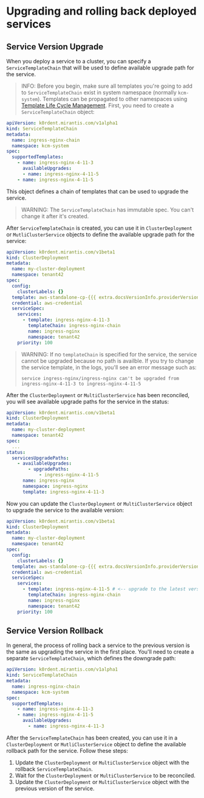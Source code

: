 # Upgrading and rolling back deployed services

## Service Version Upgrade

When you deploy a service to a cluster, you can specify a `ServiceTemplateChain` that will be used to define available upgrade path for the service. 

> INFO:
> Before you begin, make sure all templates you're going to add to `ServiceTemplateChain` exist in system namespace (normally `kcm-system`).
> Templates can be propagated to other namespaces using [Template Life Cycle Management](../../reference/template/index.md).
First, you need to create a `ServiceTemplateChain` object:

```yaml
apiVersion: k0rdent.mirantis.com/v1alpha1
kind: ServiceTemplateChain
metadata:
  name: ingress-nginx-chain
  namespace: kcm-system
spec:
  supportedTemplates:
    - name: ingress-nginx-4-11-3
      availableUpgrades:
      - name: ingress-nginx-4-11-5
    - name: ingress-nginx-4-11-5
```
This object defines a chain of templates that can be used to upgrade the service.
> WARNING:
> The `ServiceTemplateChain` has immutable spec. You can't change it after it's created.

After `ServiceTemplateChain` is created, you can use it in `ClusterDeployment` or `MutliClusterService` objects to define the available upgrade path for the service:

```yaml
apiVersion: k0rdent.mirantis.com/v1beta1
kind: ClusterDeployment
metadata:
  name: my-cluster-deployment
  namespace: tenant42
spec:
  config:
    clusterLabels: {}
  template: aws-standalone-cp-{{{ extra.docsVersionInfo.providerVersions.dashVersions.awsStandaloneCpCluster }}}
  credential: aws-credential
  serviceSpec:
    services:
      - template: ingress-nginx-4-11-3
        templateChain: ingress-nginx-chain
        name: ingress-nginx
        namespace: tenant42
    priority: 100
```

> WARNING:
> If no `templateChain` is specified for the service, the service cannot be upgraded because no path is availble.
> If you try to change the service template, in the logs, you'll see an error message such as:
>
> ```shell
> service ingress-nginx/ingress-nginx can't be upgraded from ingress-nginx-4-11-3 to ingress-nginx-4-11-5
> ```

After the `ClusterDeployment` or `MultiClusterService` has been reconciled, you will see available upgrade paths for the service in the status:

```yaml
apiVersion: k0rdent.mirantis.com/v1beta1
kind: ClusterDeployment
metadata:
  name: my-cluster-deployment
  namespace: tenant42
spec:
  ...
status:
  servicesUpgradePaths:
    - availableUpgrades:
        - upgradePaths:
            - ingress-nginx-4-11-5
      name: ingress-nginx
      namespace: ingress-nginx
      template: ingress-nginx-4-11-3
```

Now you can update the `ClusterDeployment` or `MultiClusterService` object to upgrade the service to the available version:

```yaml
apiVersion: k0rdent.mirantis.com/v1beta1
kind: ClusterDeployment
metadata:
  name: my-cluster-deployment
  namespace: tenant42
spec:
  config:
    clusterLabels: {}
  template: aws-standalone-cp-{{{ extra.docsVersionInfo.providerVersions.dashVersions.awsStandaloneCpCluster }}}
  credential: aws-credential
  serviceSpec:
    services:
      - template: ingress-nginx-4-11-5 # <-- upgrade to the latest version
        templateChain: ingress-nginx-chain
        name: ingress-nginx
        namespace: tenant42
    priority: 100
```

## Service Version Rollback

In general, the process of rolling back a service to the previous version is the same as upgrading the service in the first place. You'll need to create a separate `ServiceTemplateChain`, which defines the downgrade path:

```yaml
apiVersion: k0rdent.mirantis.com/v1alpha1
kind: ServiceTemplateChain
metadata:
  name: ingress-nginx-chain
  namespace: kcm-system
spec:
  supportedTemplates:
    - name: ingress-nginx-4-11-3
    - name: ingress-nginx-4-11-5
      availableUpgrades:
        - name: ingress-nginx-4-11-3
```

After the `ServiceTemplateChain` has been created, you can use it in a `ClusterDeployment` or `MutliClusterService` object to define the available rollback path for the service. Follow these steps:

1. Update the `ClusterDeployment` or `MultiClusterService` object with the rollback `ServiceTemplateChain`.
2. Wait for the `ClusterDeployment` or `MultiClusterService` to be reconciled.
3. Update the `ClusterDeployment` or `MultiClusterService` object with the previous version of the service.